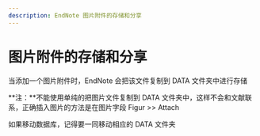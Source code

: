 ```yaml
---
description: EndNote 图片附件的存储和分享
---
```


# 图片附件的存储和分享

当添加一个图片附件时，EndNote 会把该文件复制到 DATA 文件夹中进行存储

**注：**不能使用单纯的把图片文件复制到 DATA 文件夹中，这样不会和文献联系，正确插入图片的方法是在图片字段 Figur &gt;&gt; Attach

如果移动数据库，记得要一同移动相应的 DATA 文件夹

